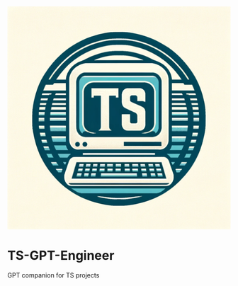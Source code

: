 ![Logo](https://github.com/usulpro/TS-GPT-Engineer/blob/7ac4555445a589496e05da087e7ee2d57fd47a2a/docs/TS-GPT-E-Logo.png)

# TS-GPT-Engineer
GPT companion for TS projects
